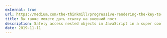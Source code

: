 ```yaml
---
external: true
url: https://medium.com/the-thinkmill/progressive-rendering-the-key-to-faster-web-ebfbbece41a4
title: Вы также можете дать ссылку на внешний пост
description: Safely access nested objects in JavaScript in a super cool way.
date: 2019-11-11
---
```

